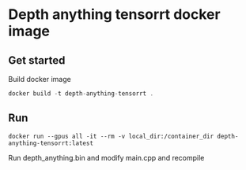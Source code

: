 # Depth anything tensorrt docker image

## Get started

Build docker image 

```c
docker build -t depth-anything-tensorrt .
```

## Run 

```
docker run --gpus all -it --rm -v local_dir:/container_dir depth-anything-tensorrt:latest
```

Run depth_anything.bin and modify main.cpp and recompile

